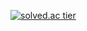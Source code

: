 [![solved.ac tier](http://mazassumnida.wtf/api/generate_badge?boj={songsuheon97})](https://solved.ac/{songsuheon97})
